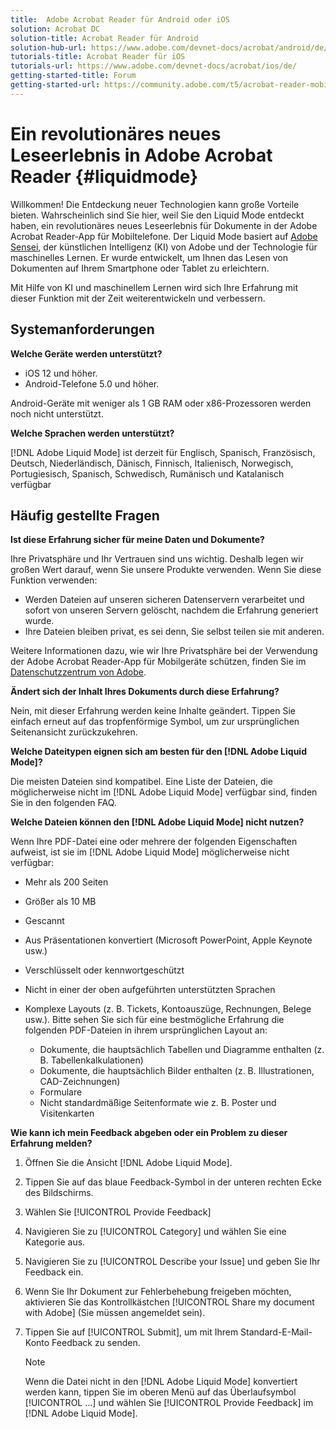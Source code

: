 ```yaml
---
title:  Adobe Acrobat Reader für Android oder iOS
solution: Acrobat DC
solution-title: Acrobat Reader für Android
solution-hub-url: https://www.adobe.com/devnet-docs/acrobat/android/de/
tutorials-title: Acrobat Reader für iOS
tutorials-url: https://www.adobe.com/devnet-docs/acrobat/ios/de/
getting-started-title: Forum
getting-started-url: https://community.adobe.com/t5/acrobat-reader-mobile/bd-p/acrobat-reader-mobile?page=1&sort=latest_replies&filter=all
---
```


# Ein revolutionäres neues Leseerlebnis in Adobe Acrobat Reader {#liquidmode}

Willkommen! Die Entdeckung neuer Technologien kann große Vorteile bieten. Wahrscheinlich sind Sie hier, weil Sie den Liquid Mode entdeckt haben, ein revolutionäres neues Leseerlebnis für Dokumente in der Adobe Acrobat Reader-App für Mobiltelefone. Der Liquid Mode basiert auf [Adobe Sensei](https://www.adobe.com/sensei.html), der künstlichen Intelligenz (KI) von Adobe und der Technologie für maschinelles Lernen. Er wurde entwickelt, um Ihnen das Lesen von Dokumenten auf Ihrem Smartphone oder Tablet zu erleichtern.

Mit Hilfe von KI und maschinellem Lernen wird sich Ihre Erfahrung mit dieser Funktion mit der Zeit weiterentwickeln und verbessern.

## Systemanforderungen

**Welche Geräte werden unterstützt?**

* iOS 12 und höher.
* Android-Telefone 5.0 und höher.

Android-Geräte mit weniger als 1 GB RAM oder x86-Prozessoren werden noch nicht unterstützt.

**Welche Sprachen werden unterstützt?**

[!DNL Adobe Liquid Mode] ist derzeit für Englisch, Spanisch, Französisch, Deutsch, Niederländisch, Dänisch, Finnisch, Italienisch, Norwegisch, Portugiesisch, Spanisch, Schwedisch, Rumänisch und Katalanisch verfügbar

## Häufig gestellte Fragen

**Ist diese Erfahrung sicher für meine Daten und Dokumente?**

Ihre Privatsphäre und Ihr Vertrauen sind uns wichtig. Deshalb legen wir großen Wert darauf, wenn Sie unsere Produkte verwenden. Wenn Sie diese Funktion verwenden:

* Werden Dateien auf unseren sicheren Datenservern verarbeitet und sofort von unseren Servern gelöscht, nachdem die Erfahrung generiert wurde.
* Ihre Dateien bleiben privat, es sei denn, Sie selbst teilen sie mit anderen.

Weitere Informationen dazu, wie wir Ihre Privatsphäre bei der Verwendung der Adobe Acrobat Reader-App für Mobilgeräte schützen, finden Sie im [Datenschutzzentrum von Adobe](https://www.adobe.com/privacy.html).

**Ändert sich der Inhalt Ihres Dokuments durch diese Erfahrung?**

Nein, mit dieser Erfahrung werden keine Inhalte geändert. Tippen Sie einfach erneut auf das tropfenförmige Symbol, um zur ursprünglichen Seitenansicht zurückzukehren.

**Welche Dateitypen eignen sich am besten für den [!DNL Adobe Liquid Mode]?**

Die meisten Dateien sind kompatibel. Eine Liste der Dateien, die möglicherweise nicht im [!DNL Adobe Liquid Mode] verfügbar sind, finden Sie in den folgenden FAQ.

**Welche Dateien können den [!DNL Adobe Liquid Mode] nicht nutzen?**

Wenn Ihre PDF-Datei eine oder mehrere der folgenden Eigenschaften aufweist, ist sie im [!DNL Adobe Liquid Mode] möglicherweise nicht verfügbar:

* Mehr als 200 Seiten
* Größer als 10 MB
* Gescannt
* Aus Präsentationen konvertiert (Microsoft PowerPoint, Apple Keynote usw.)
* Verschlüsselt oder kennwortgeschützt
* Nicht in einer der oben aufgeführten unterstützten Sprachen
* Komplexe Layouts (z. B. Tickets, Kontoauszüge, Rechnungen, Belege usw.). Bitte sehen Sie sich für eine bestmögliche Erfahrung die folgenden PDF-Dateien in ihrem ursprünglichen Layout an:

  * Dokumente, die hauptsächlich Tabellen und Diagramme enthalten (z. B. Tabellenkalkulationen)
  * Dokumente, die hauptsächlich Bilder enthalten (z. B. Illustrationen, CAD-Zeichnungen)
  * Formulare
  * Nicht standardmäßige Seitenformate wie z. B. Poster und Visitenkarten

**Wie kann ich mein Feedback abgeben oder ein Problem zu dieser Erfahrung melden?**

1. Öffnen Sie die Ansicht [!DNL Adobe Liquid Mode].
1. Tippen Sie auf das blaue Feedback-Symbol in der unteren rechten Ecke des Bildschirms.
1. Wählen Sie [!UICONTROL Provide Feedback]
1. Navigieren Sie zu [!UICONTROL Category] und wählen Sie eine Kategorie aus.
1. Navigieren Sie zu [!UICONTROL Describe your Issue] und geben Sie Ihr Feedback ein.
1. Wenn Sie Ihr Dokument zur Fehlerbehebung freigeben möchten, aktivieren Sie das Kontrollkästchen [!UICONTROL Share my document with Adobe] (Sie müssen angemeldet sein).
1. Tippen Sie auf [!UICONTROL Submit], um mit Ihrem Standard-E-Mail-Konto Feedback zu senden.

   >[!NOTE]
   >
   >Wenn die Datei nicht in den [!DNL Adobe Liquid Mode] konvertiert werden kann, tippen Sie im oberen Menü auf das Überlaufsymbol [!UICONTROL ...] und wählen Sie [!UICONTROL Provide Feedback] im [!DNL Adobe Liquid Mode].